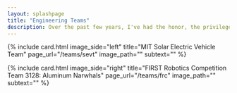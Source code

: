 ```yaml
---
layout: splashpage
title: "Engineering Teams"
description: Over the past few years, I've had the honor, the privilege, and the absolute joy of being a part of two teams of incredibly passionate engineers. I've shared a some of what I've learned throughout these amazing experiences here.
---
```



{% include card.html image_side="left" title="MIT Solar Electric Vehicle Team" page_url="/teams/sevt" image_path="" subtext="" %}

{% include card.html image_side="right" title="FIRST Robotics Competition Team 3128: Aluminum Narwhals" page_url="/teams/frc" image_path="" subtext="" %}
